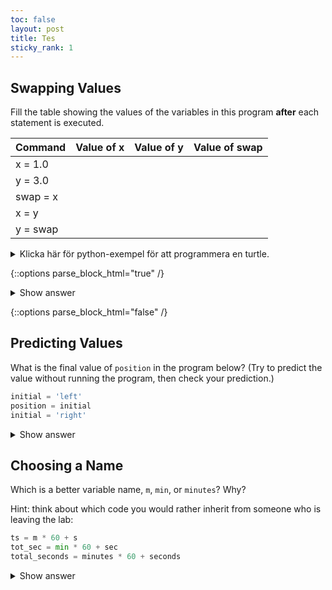 ```yaml
---
toc: false
layout: post
title: Tes
sticky_rank: 1
---
```


## Swapping Values

Fill the table showing the values of the variables in this program **after** each statement is executed.

| Command | Value of x   | Value of y   | Value of swap |
| ------- | ----------   | ----------   | ------------- |
|x = 1.0    |              |              |               |
|y = 3.0    |             |              |               |
|swap = x   |               |              |               |
|x = y      |                         |              |               |
|y = swap   |                       |              |               |


<details>
  <summary markdown="span">
    Klicka här för python-exempel för att programmera en turtle.
  </summary>
  <pre>
    import turtle
    t = turtle.Turtle()
    t.color('pink')
    t.fillcolor(color)
    t.fill(True)
    t.width(5)
    t.forward(50)
    t.right(90)
    t.forward(300)
  </pre>
</details>


{::options parse_block_html="true" /}
<details>
  <summary markdown="span">Show answer</summary>
<pre>
| Command | Value of x   | Value of y   | Value of swap |
| ------- | ----------   | ----------   | ------------- |
|x = 1.0  | 1.0          | not defined  | not defined   |
|y = 3.0  | 1.0          | 3.0          | not defined   |
|swap = x | 1.0          | 3.0          | 1.0           |
|x = y    | 3.0          | 3.0          | 1.0           |
|y = swap | 3.0          | 1.0          | 1.0           |

These three lines exchange the values in `x` and `y` using the `swap` variable for temporary storage. 
This is a fairly common programming idiom.   
</pre>
</details>

{::options parse_block_html="false" /}

## Predicting Values

 What is the final value of `position` in the program below? (Try to predict the value without running the program,
then check your prediction.)

~~~python
initial = 'left'
position = initial
initial = 'right'
~~~

<details>
  <summary>Show answer</summary>

The final value of position is `'left'`.

The `initial` variable is assigned the value 'left'. In the second line, the `position` variable also receives the string value 'left'. In third line, the `initial` variable is given the value 'right', but the `position` variable retains its string value of 'left'.  
</details>

## Choosing a Name

Which is a better variable name, `m`, `min`, or `minutes`?
Why?

Hint: think about which code you would rather inherit from someone who is leaving the lab:
~~~python
ts = m * 60 + s
tot_sec = min * 60 + sec
total_seconds = minutes * 60 + seconds
~~~

<details>
  <summary>Show answer</summary>
    
`minutes` is better because `min` might mean something like "minimum" (and actually does in Python, but we haven't seen that yet).
</details>


